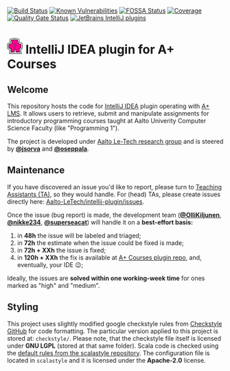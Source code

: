 [![Build Status](https://travis-ci.com/Aalto-LeTech/intellij-plugin.svg?branch=test)](https://travis-ci.com/Aalto-LeTech/intellij-plugin)
[![Known Vulnerabilities](https://snyk.io/test/github/Aalto-LeTech/intellij-plugin/badge.svg?targetFile=build.gradle)](https://snyk.io/test/github/Aalto-LeTech/intellij-plugin)
[![FOSSA Status](https://app.fossa.com/api/projects/git%2Bgithub.com%2FAalto-LeTech%2Fintellij-plugin.svg?type=shield)](https://app.fossa.com/projects/git%2Bgithub.com%2FAalto-LeTech%2Fintellij-plugin)
[![Coverage](https://sonarcloud.io/api/project_badges/measure?project=Aalto-LeTech_intellij-plugin&metric=coverage)](https://sonarcloud.io/dashboard?id=Aalto-LeTech_intellij-plugin)
[![Quality Gate Status](https://sonarcloud.io/api/project_badges/measure?project=Aalto-LeTech_intellij-plugin&metric=alert_status)](https://sonarcloud.io/dashboard?id=Aalto-LeTech_intellij-plugin)
[![JetBrains IntelliJ plugins](https://img.shields.io/jetbrains/plugin/d/13634-a-plugin-for-intellij?label=plugin%20downloads)](https://plugins.jetbrains.com/plugin/13634-a-plugin-for-intellij)

# ![Small_Logo](images/small_logo.png) IntelliJ IDEA plugin for A+ Courses

## Welcome

This repository hosts the code for [IntelliJ IDEA](https://www.jetbrains.com/idea/) plugin operating with [A+ LMS](https://apluslms.github.io/). It allows users to retrieve, submit and manipulate assignments for introductory programming courses taught at Aalto Univerity Computer Science Faculty (like "Programming 1").

The project is developed under [Aalto Le-Tech research group](https://research.cs.aalto.fi/LeTech/) and is steered by **[@jsorva](https://github.com/jsorva)** and **[@oseppala](https://github.com/oseppala)**.

## Maintenance

If you have discovered an issue you'd like to report, please turn to [Teaching Assistants (TA)](https://plus.cs.aalto.fi/o1/2020/w01/ch01/#course-staff), so they would handle. For (head) TAs, please create issues directly here: [Aalto-LeTech/intellij-plugin/issues](https://github.com/Aalto-LeTech/intellij-plugin/issues).

Once the issue (bug report) is made, the development team (**[@OlliKiljunen](https://github.com/OlliKiljunen)**, **[@nikke234](https://github.com/nikke234)**, **[@superseacat](https://github.com/superseacat)**) will handle it on a **best-effort basis:**

1. in **48h** the issue will be labeled and triaged;
2. in **72h** the estimate when the issue could be fixed is made;
3. in **72h + XXh** the issue is fixed;
4. in **120h + XXh** the fix is available at [A+ Courses plugin repo](https://plugins.jetbrains.com/plugin/13634-a-courses), 
and, eventually, your IDE :wink:;

Ideally, the issues are **solved within one working-week time** for ones marked as "high" and "medium".

## Styling

This project uses slightly modified google checkstyle rules from [Checkstyle GitHub](https://github.com/checkstyle/checkstyle/blob/checkstyle-8.12/src/main/resources/google_checks.xml) for code formatting. The particular version applied to this project is stored at: `checkstyle/`. Please note, that the checkstyle file itself is licensed under **GNU LGPL** (stored at that same folder). Scala code is checked using the [default rules from the scalastyle repository](https://github.com/scalastyle/scalastyle/blob/master/src/main/resources/default_config.xml). The configuration file is located in `scalastyle` and it is licensed under the **Apache-2.0** license.  
